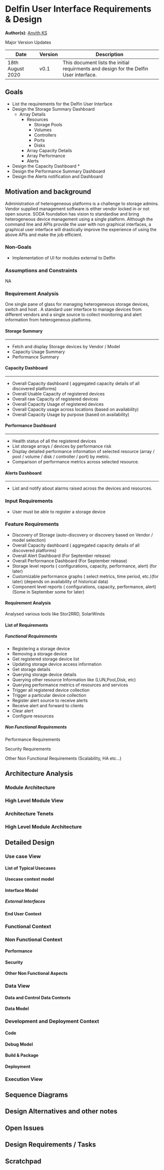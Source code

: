 

[//]: # (<Please remove this "Notes on this template" part from your actual document. This is for reference START>
Notes on this template:
Please update the sections for which you have the data. Kindly do not remove any section titles. If you do not have the data for the section for now, mark it TBD, if you think, the section is not applicable for your module mark it NA. Please do not change the heading style. You are free to add new sections if you want.
<Please remove this part from your actual document. END>)

  

# Delfin User Interface Requirements & Design

  

**Author(s)**: [Anvith KS](https://github.com/anvithks)

Major Version Updates

|**Date** | **Version** | **Description** |
|---------|-------------|-----------------|
| 18th August 2020  | v0.1  | This document lists the initial requirments and design for the Delfin User interface. |



## Goals
* List the requirements for the Delfin User Interface
* Design the Storage Summary Dashboard
	* Array Details
		* Resources
			* Storage Pools
			* Volumes
			* Controllers
			* Ports
			* Disks
		* Array Capacity Details
		* Array Performance
		* Alerts
* Design  the Capacity Dashboard
	* 
* Design  the Performance Summary Dashboard
* Design  the Alerts notification and Dashboard

## Motivation and background

[//]:# (Describe why this feature? What is the background to develop this etc.)
Administration of heterogeneous platforms is a challenge to storage admins. Vendor supplied management software is either vendor locked in or not open source. SODA foundation has vision to standardise and bring heterogeneous device management using a single platform. Although the command line and APIs provide the user with non graphical interfaces, a graphical user interface will drastically improve the experience of using the above APIs and make the job efficient.

### Non-Goals

[//]:# (What will not be addressed by the proposal?)
* Implementation of UI for modules external to Delfin

### Assumptions and Constraints

[//]:# (What are the assumptions/constraints known)
NA
### Requirement Analysis
One single pane of glass for managing heterogeneous storage devices, switch and host . A standard user interface to manage devices from different vendors and a single source to collect monitoring and alert information from heterogeneous platforms.

#### Storage Summary
---
* Fetch and display Storage devices by Vendor / Model
* Capacity Usage Summary
* Performance Summary
#### Capacity Dashboard
---
* Overall Capacity dashboard ( aggregated capacity details of all discovered platforms)
* Overall Usable Capacity of registered devices
* Overall raw Capacity of registered devices
* Overall Capacity Usage of registered devices
* Overall Capacity usage across locations (based on availability)
* Overall Capacity Usage by purpose (based on availability)
#### Performance Dashboard
---
* Health status of all the registered devices
* List storage arrays / devices by performance risk
* Display detailed performance information of selected resource (array / pool / volume / disk / controller / port) by metric. 
* Comparison of performance metrics across selected resource.
#### Alerts Dashboard
---
* List and notify about alarms raised across the devices and resources.

### Input Requirements

[//]:# (What are the input requirements for this feature \(can give links to the high level requirements/architecture documents, tasks, analysis etc\) )
* User must be able to register a storage device
  
### Feature Requirements
* Discovery of Storage (auto-discovery or discovery based on Vendor / model selection)
* Overall Capacity dashboard ( aggregated capacity details of all discovered platforms)
* Overall Alert Dashboard (For September release)
* Overall Performance Dashboard (For September release)
* Storage level reports ( configurations, capacity, performance, alert) (for later)
* Customizable performance graphs ( select metrics, time period, etc.)(for later) (depends on availability of historical data)
* Component level reports ( configurations, capacity, performance, alert)(Some in September some for later)

#### Requirement Analysis

[//]:# (Analysis go here)
Analysed various tools like Stor2RRD, SolarWinds
#### List of Requirements

[//]:# (Give all the requirements identified for the modules, in different categories)


##### Functional Requirements
-   Registering a storage device
-   Removing a storage device
-   Get registered storage device list
-   Updating storage device access information
-   Get storage details
-   Querying storage device details
-   Querying other resource Information like (LUN,Pool,Disk, etc)
-   Querying performance metrics of resources and services
-   Trigger all registered device collection
-   Trigger a particular device collection
-   Register alert source to receive alerts
-   Receive alert and forward to clients
-   Clear alert
-   Configure resources
##### Non Functional Requirements

Performance Requirements

Security Requirements

Other Non Functional Requirements (Scalability, HA etc…)

  
## Architecture Analysis

### Module Architecture

[//]:# (Module Architecture details go here)

### High Level Module View

[//]:# (Give the overall system architecture and provide the positioning of Module in that. Give the external interfaces, brief description etc…)

### Architecture Tenets

[//]:# (Key strategy, principle of Module architecture. Please add all the inputs from system architecture for the module here...like if overall architecture says the external interface from the module must be REST or the module must be a microservice or the module to be deployed as a lib etc…..So please study the system architecture to provide the details for the module architecture inputs in this section)

  

### High Level Module Architecture

[//]:# (Provide your module architecture with key external interfaces and internal blocks….)

  

## Detailed Design
[//]:# (All the detailed design aspects go here)

### Use case View

[//]:# (Provide system context and typical use cases to determine the scope and boundaries for the module.)

#### List of Typical Usecases

[//]:# (Provide a list of typical usecases)
 

#### Usecase context model

[//]:# (How is the module in the overall conext of the usecase..typically for a usecase flow...how the module needs to behave...a network diagram with module could help)

#### Interface Model

[//]:# (What are the interfaces for the Modules needed and the view)

##### External Interfaces

[//]:# (Provide the details of the interface, type, why ? any limitations or alternates etc…)

  
#### End User Context

[//]:# (Analysis and design inputs for the end user of the module)

  

### Functional Context

[//]:# (Based on the functional requirements, what are the design aspects to be considered. Give all the details and block diagrams etc..)

 ### Non Functional Context

[//]:# (Based on the non functional requirements, what are the design aspects to be considered. Give all the details and block diagrams etc..)

 #### Performance

[//]:# (What are the design considerations for performance)

#### Security

[//]:# (What are the design considerations for security)

#### Other Non Functional Aspects
[//]:# (What are the design considerations for other non functional requirements)
 

### Data View

#### Data and Control Data Contexts

[//]:# (Provide the details on data and control data flow )

#### Data Model

[//]:# (Data Structures, key points considered, open and alternate points etc…All the data structure to be added here)

  
### Development and Deployment Context

#### Code

[//]:# (Provide inputs for code structure, language, any open source code can be resused, coding methods, development env etc)

 #### Debug Model

[//]:# (how to debug the module, specific logging, debug options etc…)

  
#### Build & Package

[//]:# (How this module is built along with other modules etc…What is the package model)

  #### Deployment

[//]:# (How to install and deploy the module in the system, hardware resource requirements etc. Any other network or such requirements..like client or http server needed etc…)

  
### Execution View

[//]:# (During the run time, any specific aspects to be considered...like logging to be done for the module etc..It is not functional logs, it is specific to the module maintenance; OR Runtime replication or any such requirements to be considered during the design)

  
## Sequence Diagrams

[//]:# (Provide the key control and data flow sequence diagrams here)

  
## Design Alternatives and other notes

[//]:# (If you have any other ideas or alternate suggestions or notes which needs further analysis or later consideration, please add here)
  

## Open Issues

[//]:# (All the open issues go here. Please track it else where to closure)

  
## Design Requirements / Tasks

[//]:# (List of detailed tasks for this module go here. Based on all the design and analysis, please list all the tasks to be completed for the implementation and release of the module. If you are updating the overall task list or location, please provide the links or ids here...This is to get an overall consolidation of task items for this module)

## Scratchpad

[//]:# (All raw inputs or discussion points or etc can be added here)

<!--stackedit_data:
eyJoaXN0b3J5IjpbLTE1NzMxMDAxMDUsLTE3MzM3NTc1OTcsMT
g4NjExMDUxNCwtMjA4MDcyMjE1N119
-->